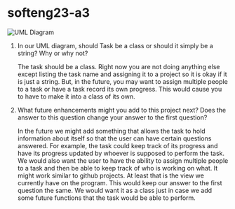 # softeng23-a3


![UML Diagram](doc/uml.png)

1. In our UML diagram, should Task be a class or should it simply be a string?  Why or why not?

   The task should be a class. Right now you are not doing anything else except listing the task name and assigning it to
   a project so it is okay if it is just a string. But, in the future, you may want to assign multiple people to a task or have a task record its own progress.
   This would cause you to have to make it into a class of its own. 
1. What future enhancements might you add to this project next?  Does the answer to this question change your answer to the first question?

   In the future we might add something that allows the task to hold information about itself so that the user can
   have certain questions answered. For example, the task could keep track of its progress and have its progress updated by whoever is supposed to
   perform the task. We would also want the user to have the ability to assign multiple people to a task and then be able to keep track of who is working
   on what. It might work similar to github projects. At least that is the view we currently have on the program.
   This would keep our answer to the first question the same. We would want it as a class just in case we add some future functions
   that the task would be able to perform.
